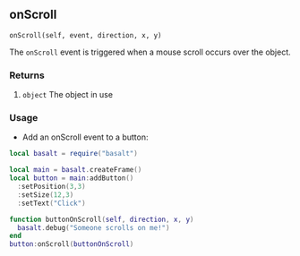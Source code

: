 ## onScroll

`onScroll(self, event, direction, x, y)`

The `onScroll` event is triggered when a mouse scroll occurs over the object.

### Returns

1. `object` The object in use

### Usage

* Add an onScroll event to a button:

```lua
local basalt = require("basalt")

local main = basalt.createFrame()
local button = main:addButton()
  :setPosition(3,3)
  :setSize(12,3)
  :setText("Click")

function buttonOnScroll(self, direction, x, y)
  basalt.debug("Someone scrolls on me!")
end
button:onScroll(buttonOnScroll)
```
